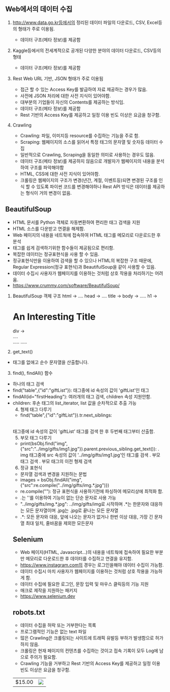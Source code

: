 ## Web에서의 데이터 수집

1. http://www.data.go.kr등에서의 정리된 데이터 파일의 다운로드, CSV, Excel등의 형태가 주로 이용됨.
   - 데이터 구조(메타 정보)를 제공함

2. Kaggle등에서의 전세계적으로 공개된 다양한 분야의 데이터 다운로드, CSV등의 형태
   - 데이터 구조(메타 정보)를 제공함
   
3. Rest Web URL 기반, JSON 형태가 주로 이용됨
   - 접근 할 수 있는 Access Key를 발급하여 자료 제공하는 경우가 많음.
   - 사전에 JSON 처리에 대한 사전 지식이 있어야함.
   - 대부분의 기업들이 자신의 Contents를 제공하는 방식임.
   - 데이터 구조(메타 정보)를 제공함
   - Rest 기반의 Access Key를 제공하고 일정 이용 빈도 이상은 요금을 청구함.

4. Crawling
   - Crawling: 파일, 이미지등 resource를 수집하는 기능을 주로 함.
   - Scraping: 웹페이지의 소스를 읽어서 특정 태그의 문자열 및 숫자등 데이터 수집
   - 일반적으로 Crawling, Scraping을 동일한 의미로 사용하는 경우도 많음.
   - 데이터 구조(메타 정보)를 제공하지 않음으로 개발자가 웹페이지의 내용을 분석하여 구조를 파악해야함
   - HTML, CSS에 대한 사전 지식이 있어야함.
   - 크롤링은 웹페이지의 구조가 변경(년간, 계절, 이벤트등)되면 변경된 구조를 인식 할 수 있도록
     파이썬 코드를 변경해야하나 Rest API 방식은 데이터를 제공하는 형식이 거의 변경이 없음.
 
 
## BeautifulSoup
- HTML 문서를 Python 객체로 자동변환하여 편리한 태그 검색을 지원
- HTML 소스를 다운받고 연결을 해제함.
- Web 페이지의 내용을 네트웍에 접속하여 HTML 태그를 메모리로 다운로드한 후 분석
- 태그를 쉽게 검색하기위한 함수들이 제공됨으로 편리함.
- 복잡한 데이터는 정규표현식을 사용 할 수 있음.
- 정규표현식만을 이용하여 검색을 할 수 있으나 HTML의 복잡한 구조 때문에,
  Regular Expression(정규 표현식)과 BeautifulSoup을 같이 사용할 수 있음.
- 데이터 수집시 사용자가 웹페이지를 이용하는 것처럼 상호 작용을 처리하기는 어려움.
- https://www.crummy.com/software/BeautifulSoup/
1) BeautifulSoup 객체 구조
    html → <html> .... </html>
          head → <head> .... </head>
                title → <title>A Useful Page</title>
          body → <body> ..... </body>
                h1 →<h1>An Interesting Title</h1>
                div → <div> .... </div>
                .....
                .....
  
2) get_text()
- 태그를 없애고 순수 문자열을 산출합니다.
  
3) find(), findAll() 함수
- 하나의 태그 검색
- find("table",{"id":"giftList"}): <TABLE> 태그중에 id 속성의 값이 'giftList'인 태그
- findAll(id="firstHeading"): 여러개의 태그 검색, children 속성 지원안함.
- children: 후손 태그의 list_iterator, list 값을 순차적으로 추출 가능
 
4) 형제 태그 다루기
- find("table",{"id":"giftList"}).tr.next_siblings: <table> 태그중에 id 속성의 값이 'giftList' 태그를 검색 한 후
 두번째 <tr>태그부터 산출함.
 
5) 부모 태그 다루기
- print(bsObj.find("img",{"src":"../img/gifts/img1.jpg"}).parent.previous_sibling.get_text()):
  . img 태그중에 src 속성의 값이  '../img/gifts/img1.jpg'인 태그를 검색
  . 부모 태그 검색
  . 부모 태그의 이전 형제 검색
    <td>
      $15.00
    </td>
   <td>
      <img src="../img/gifts/img1.jpg">
    </td>
 
6) 정규 표현식
- 문자열 검색과 변경을 지원하는 문법
- images = bsObj.findAll("img", {"src":re.compile("\.\.\/img\/gifts/img.*\.jpg")})
- re.compile(""): 정규 표현식을 사용하기전에 파싱하여 메모리상에 최적화 함. 
- .는 '\'를 이용하여 기능이 없는 단순 문자로 사용 가능
- "\.\.\/img\/gifts/img.*\.jpg": ../img/gifts/img로 시작하며 .*는 한문자와 대응하는 모든 문자열이며
  \.jpg는 .jpg로 끝나는 모든 문자열
- .*: 모든 문자와 대응, 앞에 나오는 문자가 없거나 한번 이상 대응, 가장 긴 문자열 최대 일치,
     줄바꿈을 제외한 모든문자
  
## Selenium
- Web 페이지(HTML, Javascript...)의 내용을 네트웍에 접속하여 필요한 부분만 메모리로 다운로드한 후
  데이터를 수집하고 연결을 유지함.
- https://www.instagram.com의 경우는 로그인을해야 데이터 수집이 가능함.
- 데이터 수집시 마치 사용자가 웹페이지를 이용하는 것처럼 상호 작용을 가능하게 함. 
- 데이터 수집에 필요한 로그인, 문장 입력 및 마우스 클릭등의 기능 지원
- 매크로 제작을 지원하는 패키지
- https://www.selenium.dev
  
## robots.txt
- 데이터 수집을 허락 또는 거부한다는 목록
- 프로그램적인 기능은 없는 text 파일
- 많은 Crawling은 크롤링되는 사이트에 트래픽 유발등 부하가 발생함으로 허가하지 않음.
- 크롤링은 현재 페이지의 컨텐츠를 수집하는 것이고 접속 기록이 모두 Log에 남으로 주의가 필요함.
- Crawling 기능을 거부하고 Rest 기반의 Access Key를 제공하고 일정 이용 빈도 이상은 요금을 청구함.
